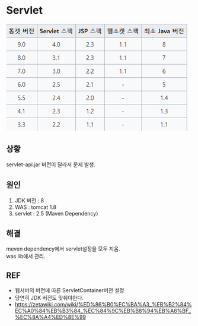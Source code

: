 # Servlet

![](/resource/img/network/servletVsersionChart.png)


## 상황
servlet-api.jar 버전이 달라서 문제 발생.

## 원인
1. JDK 버전 : 8
2. WAS : tomcat 1.8
3. servlet : 2.5 (Maven Dependency)




## 해결
meven dependency에서 servlet설정을 모두 지움.  
was lib에서 관리.

## REF
- 웹서버의 버전에 따른 ServletContainer버전 설정
- 당연히 JDK 버전도 맞춰야한다.
- https://zetawiki.com/wiki/%ED%86%B0%EC%BA%A3_%EB%B2%84%EC%A0%84%EB%B3%84_%EC%84%9C%EB%B8%94%EB%A6%BF_%EC%8A%A4%ED%8E%99